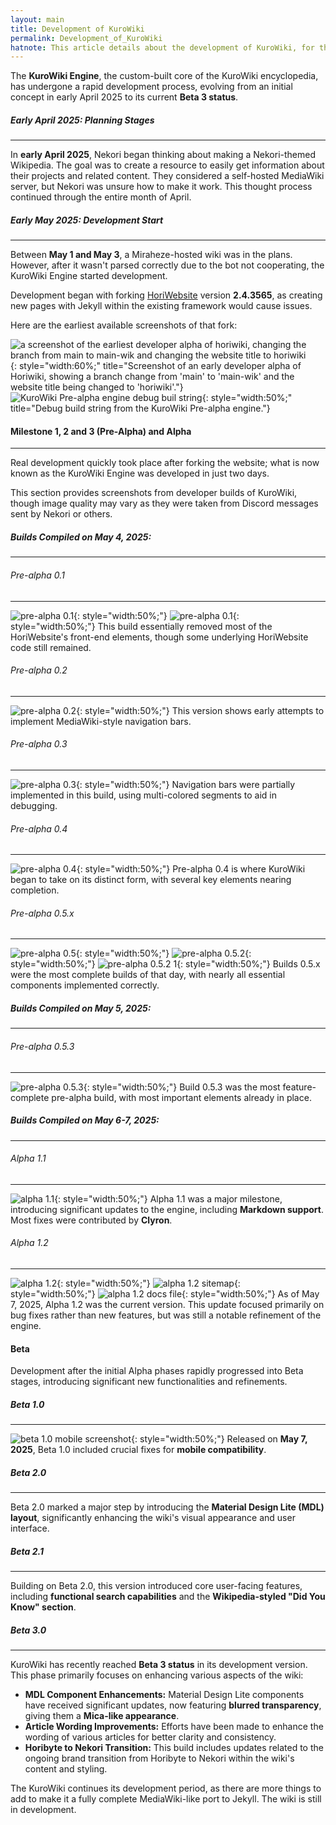 ```yaml
---
layout: main
title: Development of KuroWiki
permalink: Development_of_KuroWiki
hatnote: This article details about the development of KuroWiki, for the main KuroWiki article, see <a href="KuroWiki">KuroWiki</a>
---
```


The **KuroWiki Engine**, the custom-built core of the KuroWiki encyclopedia, has undergone a rapid development process, evolving from an initial concept in early April 2025 to its current **Beta 3 status**.

##### Early April 2025: Planning Stages
---

In **early April 2025**, Nekori began thinking about making a Nekori-themed Wikipedia. The goal was to create a resource to easily get information about their projects and related content. They considered a self-hosted MediaWiki server, but Nekori was unsure how to make it work. This thought process continued through the entire month of April.

##### Early May 2025: Development Start
---

Between **May 1 and May 3**, a Miraheze-hosted wiki was in the plans. However, after it wasn't parsed correctly due to the bot not cooperating, the KuroWiki Engine started development.

Development began with forking [HoriWebsite](HoriWebsite) version **2.4.3565**, as creating new pages with Jekyll within the existing framework would cause issues.

Here are the earliest available screenshots of that fork:

![a screenshot of the earliest developer alpha of horiwiki, changing the branch from main to main-wik and changing the website title to horiwiki](resources/img/articles/horiwiki/earliest_developer_pre-alpha.png){: style="width:60%;" title="Screenshot of an early developer alpha of Horiwiki, showing a branch change from 'main' to 'main-wik' and the website title being changed to 'horiwiki'."}
![KuroWiki Pre-alpha engine debug buil string](resources/img/articles/horiwiki/devalpha-info.png){: style="width:50%;" title="Debug build string from the KuroWiki Pre-alpha engine."}


#### Milestone 1, 2 and 3 (Pre-Alpha) and Alpha
---

Real development quickly took place after forking the website; what is now known as the KuroWiki Engine was developed in just two days.

This section provides screenshots from developer builds of KuroWiki, though image quality may vary as they were taken from Discord messages sent by Nekori or others.

##### Builds Compiled on May 4, 2025:
---

###### Pre-alpha 0.1
---

![pre-alpha 0.1](resources/img/articles/horiwiki/pa0.1.png){: style="width:50%;"}
![pre-alpha 0.1](resources/img/articles/horiwiki/pa0.1-1.png){: style="width:50%;"}
This build essentially removed most of the HoriWebsite's front-end elements, though some underlying HoriWebsite code still remained.

###### Pre-alpha 0.2
---

![pre-alpha 0.2](resources/img/articles/horiwiki/pa0.2.png){: style="width:50%;"}
This version shows early attempts to implement MediaWiki-style navigation bars.

###### Pre-alpha 0.3
---

![pre-alpha 0.3](resources/img/articles/horiwiki/pa0.3.png){: style="width:50%;"}
Navigation bars were partially implemented in this build, using multi-colored segments to aid in debugging.

###### Pre-alpha 0.4
---

![pre-alpha 0.4](resources/img/articles/horiwiki/pa0.4.png){: style="width:50%;"}
Pre-alpha 0.4 is where KuroWiki began to take on its distinct form, with several key elements nearing completion.

###### Pre-alpha 0.5.x
---

![pre-alpha 0.5](resources/img/articles/horiwiki/pa0.5.png){: style="width:50%;"}
![pre-alpha 0.5.2](resources/img/articles/horiwiki/pa0.5.2.png){: style="width:50%;"}
![pre-alpha 0.5.2 1](resources/img/articles/horiwiki/pa0.5.2-1.png){: style="width:50%;"}
Builds 0.5.x were the most complete builds of that day, with nearly all essential components implemented correctly.

##### Builds Compiled on May 5, 2025:
---

###### Pre-alpha 0.5.3
---

![pre-alpha 0.5.3](resources/img/articles/horiwiki/pa0.5.3-anaheim.png){: style="width:50%;"}
Build 0.5.3 was the most feature-complete pre-alpha build, with most important elements already in place.

##### Builds Compiled on May 6-7, 2025:
---

###### Alpha 1.1
---

![alpha 1.1](resources/img/articles/horiwiki/a1.1.png){: style="width:50%;"}
Alpha 1.1 was a major milestone, introducing significant updates to the engine, including **Markdown support**. Most fixes were contributed by **Clyron**.

###### Alpha 1.2
---

![alpha 1.2](resources/img/articles/horiwiki/a1.2-home.png){: style="width:50%;"}
![alpha 1.2 sitemap](resources/img/articles/horiwiki/a1.2-dirlist.png){: style="width:50%;"}
![alpha 1.2 docs file](resources/img/articles/horiwiki/a1.2-cthrwd.png){: style="width:50%;"}
As of May 7, 2025, Alpha 1.2 was the current version. This update focused primarily on bug fixes rather than new features, but was still a notable refinement of the engine.

#### Beta

Development after the initial Alpha phases rapidly progressed into Beta stages, introducing significant new functionalities and refinements.

##### Beta 1.0
---
![beta 1.0 mobile screenshot](resources/img/articles/horiwiki/b1.0-m.png){: style="width:50%;"}
Released on **May 7, 2025**, Beta 1.0 included crucial fixes for **mobile compatibility**.

##### Beta 2.0
---
Beta 2.0 marked a major step by introducing the **Material Design Lite (MDL) layout**, significantly enhancing the wiki's visual appearance and user interface.

##### Beta 2.1
---
Building on Beta 2.0, this version introduced core user-facing features, including **functional search capabilities** and the **Wikipedia-styled "Did You Know" section**.

##### Beta 3.0
---
KuroWiki has recently reached **Beta 3 status** in its development version. This phase primarily focuses on enhancing various aspects of the wiki:

* **MDL Component Enhancements:** Material Design Lite components have received significant updates, now featuring **blurred transparency**, giving them a **Mica-like appearance**.
* **Article Wording Improvements:** Efforts have been made to enhance the wording of various articles for better clarity and consistency.
* **Horibyte to Nekori Transition:** This build includes updates related to the ongoing brand transition from Horibyte to Nekori within the wiki's content and styling.

The KuroWiki continues its development period, as there are more things to add to make it a fully complete MediaWiki-like port to Jekyll. The wiki is still in development.